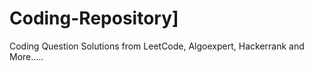 # Coding-Repository]

Coding Question Solutions from LeetCode, Algoexpert, Hackerrank and More.....
